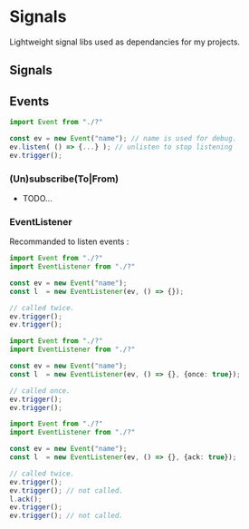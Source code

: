 # Signals
Lightweight signal libs used as dependancies for my projects.

## Signals

## Events

```ts
import Event from "./?"

const ev = new Event("name"); // name is used for debug.
ev.listen( () => {...} ); // unlisten to stop listening
ev.trigger();
```

### (Un)subscribe(To|From)

- TODO...

### EventListener

Recommanded to listen events :
```ts
import Event from "./?"
import EventListener from "./?"

const ev = new Event("name");
const l  = new EventListener(ev, () => {});

// called twice.
ev.trigger();
ev.trigger();
```

```ts
import Event from "./?"
import EventListener from "./?"

const ev = new Event("name");
const l  = new EventListener(ev, () => {}, {once: true});

// called once.
ev.trigger();
ev.trigger();
```

```ts
import Event from "./?"
import EventListener from "./?"

const ev = new Event("name");
const l  = new EventListener(ev, () => {}, {ack: true});

// called twice.
ev.trigger();
ev.trigger(); // not called.
l.ack();
ev.trigger();
ev.trigger(); // not called.
```